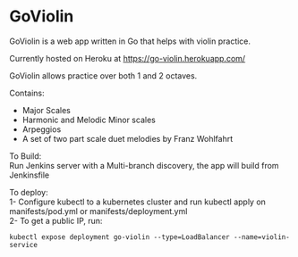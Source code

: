 # GoViolin

GoViolin is a web app written in Go that helps with violin practice.

Currently hosted on Heroku at https://go-violin.herokuapp.com/

GoViolin allows practice over both 1 and 2 octaves.

Contains:
* Major Scales
* Harmonic and Melodic Minor scales
* Arpeggios
* A set of two part scale duet melodies by Franz Wohlfahrt


To Build: <br />
Run Jenkins server with a Multi-branch discovery, the app will build from Jenkinsfile

To deploy: <br />
1- Configure kubectl to a kubernetes cluster and run kubectl apply on manifests/pod.yml or manifests/deployment.yml <br />
2- To get a public IP, run:
```
kubectl expose deployment go-violin --type=LoadBalancer --name=violin-service
```

